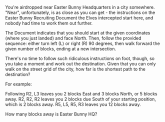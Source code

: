 You're airdropped near Easter Bunny Headquarters in a city somewhere.
"Near", unfortunately, is as close as you can get - the instructions on the
Easter Bunny Recruiting Document the Elves intercepted start here, and nobody
had time to work them out further.

The Document indicates that you should start at the given coordinates (where
you just landed) and face North. Then, follow the provided sequence: either
turn left (L) or right (R) 90 degrees, then walk forward the given number of
blocks, ending at a new intersection.

There's no time to follow such ridiculous instructions on foot, though, so you
take a moment and work out the destination. Given that you can only walk on
the street grid of the city, how far is the shortest path to the destination?

For example:

Following R2, L3 leaves you 2 blocks East and 3 blocks North, or 5 blocks away.
R2, R2, R2 leaves you 2 blocks due South of your starting position, which is 2
blocks away. R5, L5, R5, R3 leaves you 12 blocks away.

How many blocks away is Easter Bunny HQ?
